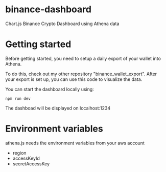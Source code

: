 # binance-dashboard
Chart.js Binance Crypto Dashboard using Athena data

# Getting started
Before getting started, you need to setup a daily export of your wallet into Athena.

To do this, check out my other repository "binance_wallet_export". After your export is set up, you can use this code to visualize the data.

You can start the dashboard locally using:
```
npm run dev
```

The dashboad will be displayed on localhost:1234

# Environment variables
athena.js needs the environment variables from your aws account
- region
- accessKeyId
- secretAccessKey
